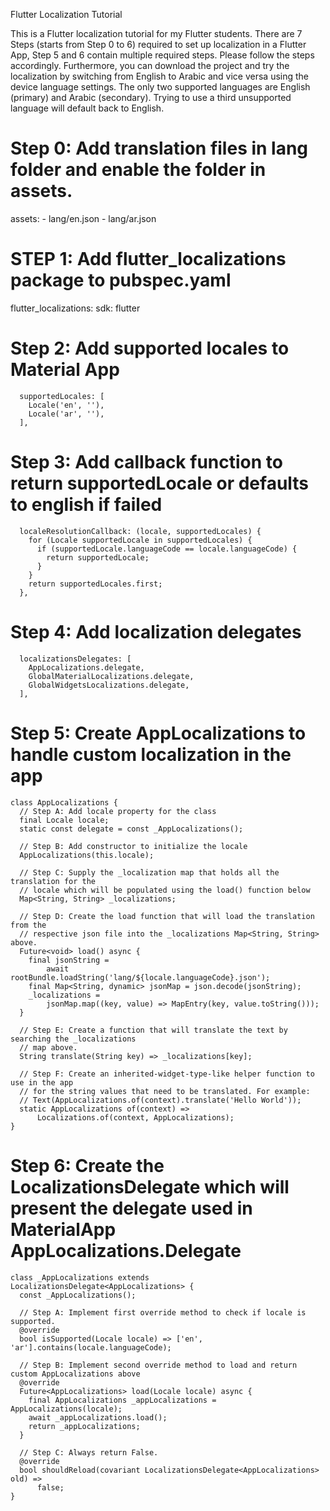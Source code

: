 Flutter Localization Tutorial

This is a Flutter localization tutorial for my Flutter students. There are 7 Steps (starts from Step 0 to 6) required to set up localization in a Flutter App, Step 5 and 6 contain multiple required steps. Please follow the steps accordingly. Furthermore, you can download the project and try the localization by switching from English to Arabic and vice versa using the device language settings. The only two supported languages are English (primary) and Arabic (secondary). Trying to use a third unsupported language will default back to English.


# Step 0: Add translation files in lang folder and enable the folder in assets.
  assets:
    - lang/en.json
    - lang/ar.json



# STEP 1: Add flutter_localizations package to pubspec.yaml
  flutter_localizations:
    sdk: flutter



# Step 2: Add supported locales to Material App
      supportedLocales: [
        Locale('en', ''),
        Locale('ar', ''),
      ],



# Step 3: Add callback function to return supportedLocale or defaults to english if failed
      localeResolutionCallback: (locale, supportedLocales) {
        for (Locale supportedLocale in supportedLocales) {
          if (supportedLocale.languageCode == locale.languageCode) {
            return supportedLocale;
          }
        }
        return supportedLocales.first;
      },



# Step 4: Add localization delegates
      localizationsDelegates: [
        AppLocalizations.delegate,
        GlobalMaterialLocalizations.delegate,
        GlobalWidgetsLocalizations.delegate,
      ],



# Step 5: Create AppLocalizations to handle custom localization in the app
    class AppLocalizations {
      // Step A: Add locale property for the class
      final Locale locale;
      static const delegate = const _AppLocalizations();

      // Step B: Add constructor to initialize the locale
      AppLocalizations(this.locale);

      // Step C: Supply the _localization map that holds all the translation for the
      // locale which will be populated using the load() function below
      Map<String, String> _localizations;

      // Step D: Create the load function that will load the translation from the
      // respective json file into the _localizations Map<String, String> above.
      Future<void> load() async {
        final jsonString =
            await rootBundle.loadString('lang/${locale.languageCode}.json');
        final Map<String, dynamic> jsonMap = json.decode(jsonString);
        _localizations =
            jsonMap.map((key, value) => MapEntry(key, value.toString()));
      }

      // Step E: Create a function that will translate the text by searching the _localizations
      // map above.
      String translate(String key) => _localizations[key];

      // Step F: Create an inherited-widget-type-like helper function to use in the app
      // for the string values that need to be translated. For example:
      // Text(AppLocalizations.of(context).translate('Hello World'));
      static AppLocalizations of(context) =>
          Localizations.of(context, AppLocalizations);
    }



# Step 6: Create the LocalizationsDelegate which will present the delegate used in MaterialApp AppLocalizations.Delegate
    class _AppLocalizations extends LocalizationsDelegate<AppLocalizations> {
      const _AppLocalizations();

      // Step A: Implement first override method to check if locale is supported.
      @override
      bool isSupported(Locale locale) => ['en', 'ar'].contains(locale.languageCode);

      // Step B: Implement second override method to load and return custom AppLocalizations above
      @override
      Future<AppLocalizations> load(Locale locale) async {
        final AppLocalizations _appLocalizations = AppLocalizations(locale);
        await _appLocalizations.load();
        return _appLocalizations;
      }

      // Step C: Always return False.
      @override
      bool shouldReload(covariant LocalizationsDelegate<AppLocalizations> old) =>
          false;
    }
